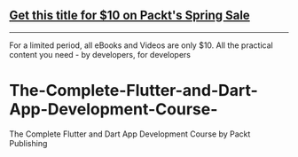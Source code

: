 ## [Get this title for $10 on Packt's Spring Sale](https://www.packt.com/V16469?utm_source=github&utm_medium=packt-github-repo&utm_campaign=spring_10_dollar_2022)
-----
For a limited period, all eBooks and Videos are only $10. All the practical content you need \- by developers, for developers

# The-Complete-Flutter-and-Dart-App-Development-Course-
The Complete Flutter and Dart App Development Course by Packt Publishing
